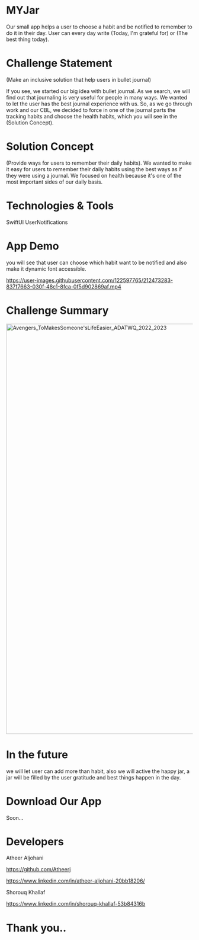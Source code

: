# MYJar
Our small app helps  a user to choose a habit and be notified to remember to do it in their day. User can  every day write (Today, I'm grateful for) or (The best thing today).
# Challenge Statement
(Make an inclusive solution that help users in bullet journal) 

If you see, we started our big idea with bullet journal. As we search, we will find out that journaling is very useful for people in many ways. We wanted to let the user has the best journal experience with us. So, as we go through work and our CBL, we decided to force in one of the journal parts the tracking habits and choose the health habits, which you will see in the (Solution Concept).


# Solution Concept

(Provide ways for users to remember their daily habits).
We wanted to make it easy for users to remember their daily habits using the best ways as if they were using a journal. We focused on health because it's one of the most important sides of our daily basis.

# Technologies & Tools
SwiftUI 
UserNotifications
# App Demo
you will see that user can choose which habit want to be notified and also make it dynamic font accessible.




https://user-images.githubusercontent.com/122597765/212473283-837f7663-030f-48c1-8fca-0f5d902869af.mp4



# Challenge Summary
<img width="1108" alt="Avengers_ToMakesSomeone'sLifeEasier_ADATWQ_2022_2023" src="https://user-images.githubusercontent.com/122597765/212277285-916af1b0-e685-48e3-a02b-95e14a336d6e.png">

# In the future 

we will let user can add more than habit, also we will active the happy jar, a jar will be filled by the user gratitude and best things happen in the day.

# Download Our App

Soon... 
# Developers
Atheer Aljohani

https://github.com/Atheerj

https://www.linkedin.com/in/atheer-aljohani-20bb18206/

Shorouq Khallaf

https://www.linkedin.com/in/shorouq-khallaf-53b84316b







# Thank you.. 

